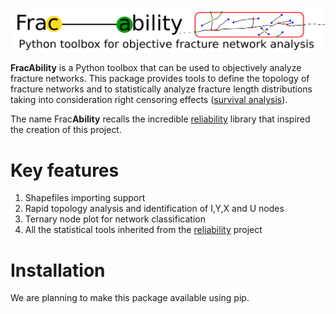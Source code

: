 
![logo](./docs/images/icon3.png)


**FracAbility** is a Python toolbox that can be used to objectively analyze fracture networks. This package provides tools to define the topology of fracture networks and to statistically analyze fracture length distributions taking into consideration right censoring effects ([survival analysis](https://en.wikipedia.org/wiki/Survival_analysis)). 

The name Frac**Ability** recalls the incredible [reliability](https://github.com/MatthewReid854/reliability/tree/master) library that inspired the creation of this project. 


# Key features

1. Shapefiles importing support
2. Rapid topology analysis and identification of I,Y,X and U nodes
3. Ternary node plot for network classification
4. All the statistical tools inherited from the [reliability](https://github.com/MatthewReid854/reliability/tree/master) project  

# Installation

We are planning to make this package available using pip.

